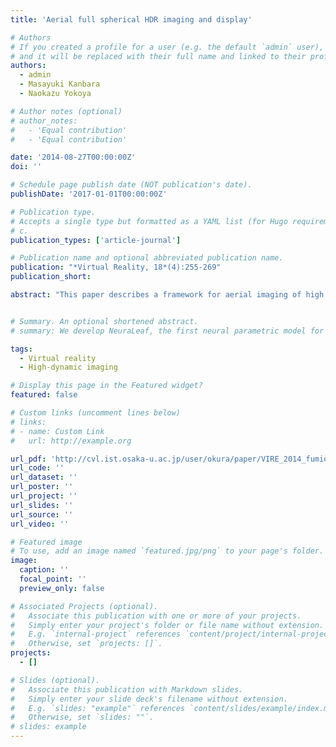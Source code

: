 ```yaml
---
title: 'Aerial full spherical HDR imaging and display'

# Authors
# If you created a profile for a user (e.g. the default `admin` user), write the username (folder name) here
# and it will be replaced with their full name and linked to their profile.
authors:
  - admin
  - Masayuki Kanbara
  - Naokazu Yokoya

# Author notes (optional)
# author_notes:
#   - 'Equal contribution'
#   - 'Equal contribution'

date: '2014-08-27T00:00:00Z'
doi: ''

# Schedule page publish date (NOT publication's date).
publishDate: '2017-01-01T00:00:00Z'

# Publication type.
# Accepts a single type but formatted as a YAML list (for Hugo requirements).
# c.
publication_types: ['article-journal']

# Publication name and optional abbreviated publication name.
publication: "*Virtual Reality, 18*(4):255-269"
publication_short: 

abstract: "This paper describes a framework for aerial imaging of high dynamic range (HDR) scenes for use in virtual reality applications, such as immersive panorama applications and photorealistic superimposition of virtual objects using image-based lighting. We propose a complete and practical system to acquire full spherical HDR images from the sky, using two omnidirectional cameras mounted above and below an unmanned aircraft. The HDR images are generated by combining multiple omnidirectional images captured with different exposures controlled automatically. Our system consists of methods for image completion, alignment, and color correction, as well as a novel approach for automatic exposure control, which selects optimal exposure so as to avoid banding artifacts. Experimental results indicated that our system generated better spherical images compared to an ordinary spherical image completion system in terms of naturalness and accuracy. In addition to proposing an imaging method, we have carried out an experiment about display methods for aerial HDR immersive panoramas utilizing spherical images acquired by the proposed system. The experiment demonstrated HDR imaging is beneficial to immersive panorama using an HMD, in addition to ordinary uses of HDR images."


# Summary. An optional shortened abstract.
# summary: We develop NeuraLeaf, the first neural parametric model for 3D leaves for plant modeling and reconstruction. 

tags:
  - Virtual reality
  - High-dynamic imaging

# Display this page in the Featured widget?
featured: false

# Custom links (uncomment lines below)
# links:
# - name: Custom Link
#   url: http://example.org

url_pdf: 'http://cvl.ist.osaka-u.ac.jp/user/okura/paper/VIRE_2014_fumio-o.pdf'
url_code: ''
url_dataset: ''
url_poster: ''
url_project: ''
url_slides: ''
url_source: ''
url_video: ''

# Featured image
# To use, add an image named `featured.jpg/png` to your page's folder.
image:
  caption: ''
  focal_point: ''
  preview_only: false

# Associated Projects (optional).
#   Associate this publication with one or more of your projects.
#   Simply enter your project's folder or file name without extension.
#   E.g. `internal-project` references `content/project/internal-project/index.md`.
#   Otherwise, set `projects: []`.
projects:
  - []

# Slides (optional).
#   Associate this publication with Markdown slides.
#   Simply enter your slide deck's filename without extension.
#   E.g. `slides: "example"` references `content/slides/example/index.md`.
#   Otherwise, set `slides: ""`.
# slides: example
---
```


<!-- {{% callout note %}}
Click the _Cite_ button above to demo the feature to enable visitors to import publication metadata into their reference management software.
{{% /callout %}}

{{% callout note %}}
Create your slides in Markdown - click the _Slides_ button to check out the example.
{{% /callout %}}

Add the publication's **full text** or **supplementary notes** here. You can use rich formatting such as including [code, math, and images](https://docs.hugoblox.com/content/writing-markdown-latex/). -->
